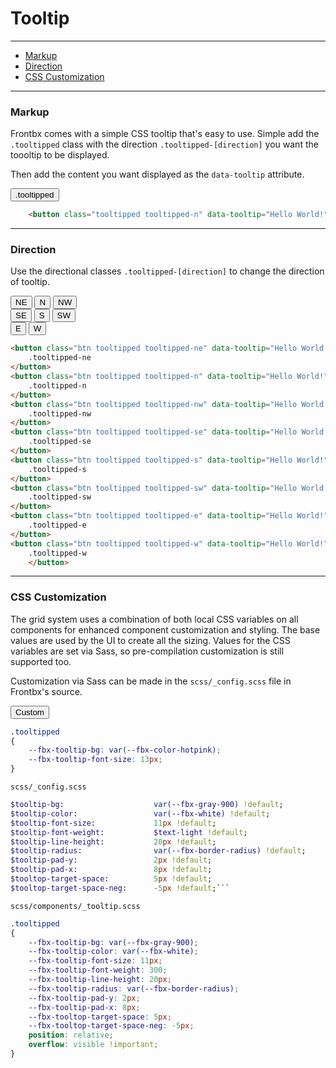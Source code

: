 # Tooltip

---

*   [Markup](#markup)
*   [Direction](#direction)
*   [CSS Customization](#css-customization)

---

### Markup

Frontbx comes with a simple CSS tooltip that's easy to use. Simple add the `.tooltipped` class with the direction `.tooltipped-[direction]` you want the toooltip to be displayed.

Then add the content you want displayed as the `data-tooltip` attribute.

<div class="fbx-snippet-demo">
    <div class="container-fuid text-center">
        <button class="btn tooltipped tooltipped-n" data-tooltip="Hello World!">.tooltipped</button>
    </div>
</div>

```html
    <button class="tooltipped tooltipped-n" data-tooltip="Hello World!">...</button>
```

---

### Direction

Use the directional classes `.tooltipped-[direction]` to change the direction of tooltip.

<div class="fbx-snippet-demo">
    <div class="flex-row-fluid align-cols-center col-gaps-xs row-gaps-xs">
        <button class="btn tooltipped tooltipped-ne" data-tooltip="Hello World!">NE </button>
        <button class="btn tooltipped tooltipped-n" data-tooltip="Hello World!">N</button>
        <button class="btn tooltipped tooltipped-nw" data-tooltip="Hello World!">NW</button>
        <div class="col-12"></div>
        <button class="btn tooltipped tooltipped-se" data-tooltip="Hello World!">SE </button>
        <button class="btn tooltipped tooltipped-s" data-tooltip="Hello World!">S</button>
        <button class="btn tooltipped tooltipped-sw" data-tooltip="Hello World!">SW</button>
        <div class="col-12"></div>
        <button class="btn tooltipped tooltipped-e" data-tooltip="Hello World!">E</button>
        <button class="btn tooltipped tooltipped-w" data-tooltip="Hello World!">W</button>
    </div>
</div> 

```html
<button class="btn tooltipped tooltipped-ne" data-tooltip="Hello World!">
    .tooltipped-ne
</button> 
<button class="btn tooltipped tooltipped-n" data-tooltip="Hello World!">
    .tooltipped-n
</button>
<button class="btn tooltipped tooltipped-nw" data-tooltip="Hello World!">
    .tooltipped-nw
</button>
<button class="btn tooltipped tooltipped-se" data-tooltip="Hello World!">
    .tooltipped-se
</button> 
<button class="btn tooltipped tooltipped-s" data-tooltip="Hello World!">
    .tooltipped-s
</button>
<button class="btn tooltipped tooltipped-sw" data-tooltip="Hello World!">
    .tooltipped-sw
</button>
<button class="btn tooltipped tooltipped-e" data-tooltip="Hello World!">
    .tooltipped-e
</button>
<button class="btn tooltipped tooltipped-w" data-tooltip="Hello World!">
    .tooltipped-w
    </button>
```

---

### CSS Customization

The grid system uses a combination of both local CSS variables on all components for enhanced component customization and styling. The base values are used by the UI to create all the sizing. Values for the CSS variables are set via Sass, so pre-compilation customization is still supported too.

Customization via Sass can be made in the `scss/_config.scss` file in Frontbx's source.

<div class="fbx-snippet-demo">
    <div class="container-fuid text-center">
         <style scoped>
            .tooltipped-custom
            {
                --fbx-tooltip-bg: var(--fbx-color-hotpink);
                --fbx-tooltip-font-size: 13px;
                --fbx-tooltip-font-weight: 600;
            }
        </style>
        <button class="btn tooltipped tooltipped-n tooltipped-custom" data-tooltip="Hello World!">
            Custom
        </button>
    </div>
</div>

```css
.tooltipped
{
    --fbx-tooltip-bg: var(--fbx-color-hotpink);
    --fbx-tooltip-font-size: 13px;
}
```

```file-path
scss/_config.scss
```

```sass
$tooltip-bg:                    var(--fbx-gray-900) !default;
$tooltip-color:                 var(--fbx-white) !default;
$tooltip-font-size:             11px !default;
$tooltip-font-weight:           $text-light !default;
$tooltip-line-height:           20px !default;
$tooltip-radius:                var(--fbx-border-radius) !default;
$tooltip-pad-y:                 2px !default;
$tooltip-pad-x:                 8px !default;
$tooltop-target-space:          5px !default;
$tooltop-target-space-neg:      -5px !default;```

```

```file-path
scss/components/_tooltip.scss
```

```css
.tooltipped
{
    --fbx-tooltip-bg: var(--fbx-gray-900);
    --fbx-tooltip-color: var(--fbx-white);
    --fbx-tooltip-font-size: 11px;
    --fbx-tooltip-font-weight: 300;
    --fbx-tooltip-line-height: 20px;
    --fbx-tooltip-radius: var(--fbx-border-radius);
    --fbx-tooltip-pad-y: 2px;
    --fbx-tooltip-pad-x: 8px;
    --fbx-tooltop-target-space: 5px;
    --fbx-tooltop-target-space-neg: -5px;
    position: relative;
    overflow: visible !important;
}
```